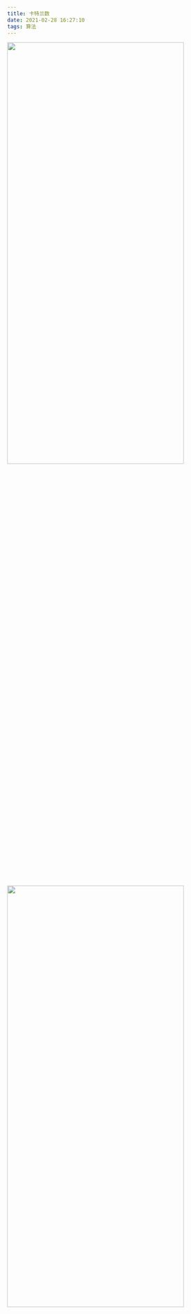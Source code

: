 ```yaml
---
title: 卡特兰数
date: 2021-02-28 16:27:10
tags: 算法
---
```



<img src="卡特兰数/0.png" width = 90% height = 50% />

<img src="卡特兰数/4.png" width = 90% height = 50% />



可以记住



<br>


### 概念


<br>

<img src="卡特兰数/3.png" width = 90% height = 50% />


<img src="卡特兰数/2.png" width = 90% height = 50% />


<br>


[卡特兰数](https://baike.baidu.com/item/%E5%8D%A1%E7%89%B9%E5%85%B0%E6%95%B0/6125746) 的通项公式为

$$f \left( n \right) = \frac{1}{n+1}  C_{2n}^{n}$$


又根据 *[组合数的计算公式](https://baike.baidu.com/item/%E7%BB%84%E5%90%88%E6%95%B0%E5%85%AC%E5%BC%8F/94872)*:

<img src="卡特兰数/1.svg" width = 90% height = 50% />

可得:

$$f \left(n \right) = \frac{1}{n+1}  \frac{(2n)!}{n!\cdot n!}   = \frac{(2n)!}{(n+1)!\cdot n!}  $$

<br>

同时满足递推关系式:


$$f \left(0 \right) = 1,  f \left(n+1 \right) = \frac{2(2n+1)}{n+2}  \cdot f \left(n \right)   $$




<br>



---


<br>


### 应用

<br>

#### <font color="#008B8B">1.括号化问题（或者01的个数问题）</font>

<br>

> 矩阵链乘： P=a1×a2×a3×……×an，依据乘法结合律，不改变其顺序，只用括号表示成对的乘积，试问有几种括号化的方案？(h(n)种)



<img src="卡特兰数/5.png" width = 90% height = 50% />



<img src="卡特兰数/6.png" width = 90% height = 50% />

<img src="卡特兰数/7.png" width = 90% height = 50% />

<img src="卡特兰数/8.png" width = 90% height = 50% />

<br>



#### <font color="#008B8B">2.出栈次序问题</font>

<br>

> 一个栈(无穷大)的进栈序列为1,2,3,…n,有多少个不同的出栈序列?


`与 问题1解法相同, 进栈相当于左括号,出栈相当于右括号`

<img src="卡特兰数/9.png" width = 90% height = 50% />

<br>

另两个类似例子:

<br>

　　(1)有2n个人排成一行进入剧场（或者商店买东西）。入场费5元。其中只有n个人有一张5元钞票，另外n人只有10元钞票，剧院无其它钞票，问有多少中方法使得只要有10元的人买票，售票处就有5元的钞票找零？(将持5元者到达视作将5元入栈，持10元者到达视作使栈中某5元出栈)



`还是与1类似,5块钱相当于左括号,10块钱相当于右括号`

<br>

　　(2)在圆上选择2n个点,将这些点成对连接起来，使得所得到的n条线段不相交的方法数。


<br>


<img src="卡特兰数/13.png" width = 90% height = 50% />

<img src="卡特兰数/14.png" width = 90% height = 50% />


<br>

<img src="卡特兰数/15.png" width = 90% height = 50% />

<img src="卡特兰数/16.png" width = 90% height = 50% />


<br>




#### <font color="#008B8B">3.凸多边形问题</font>


<br>


（1）一个凸的n边形，用直线连接他的两个顶点使之分成多个三角形，每条直线不能相交，问一共有多少种划分方案。

(2)类似：一位大城市的律师在她住所以北n个街区和以东n个街区处工作。每天她走2n个街区去上班。如果她从不穿越（但可以碰到）从家到办公室的对角线，那　　 么有多少条可能的道路？

(3)类似：在圆上选择2n个点,将这些点成对连接起来使得所得到的n条线段不相交的方法数?
例如n+2个点的凸多边形，这里n=4，通过卡特兰数的推导可以得出h(4)=14。 


<br>

#### <font color="#008B8B">4.给定节点组成二叉树的问题</font>

<br>

> 给定N个节点，能构成多少种形状不同的二叉树？


<img src="卡特兰数/10.png" width = 90% height = 50% />

<img src="卡特兰数/11.png" width = 90% height = 50% />

<img src="卡特兰数/12.png" width = 90% height = 50% />




<br>


`先取一个点作为顶点,然后左边依次可以取0至N-1个,相对应的,右边是N-1到0个,两两配对相乘,就是h(0)*h(n-1) + h(2)*h(n-2) +…+ h(n-1)h(0)=h(n)（能构成h(N)个）`


[leetcode-96 不同的二叉搜索树](https://dashen.tech/2015/03/01/leetcode-96-%E4%B8%8D%E5%90%8C%E7%9A%84%E4%BA%8C%E5%8F%89%E6%90%9C%E7%B4%A2%E6%A0%91/)


<br>



#### <font color="#008B8B">5.n*n棋盘从左下角走到右上角而不穿过主对角线的走法</font>

<br>

a.在 nn的格子中，只在下三角行走，每次横或竖走一格，有多少中走法？其实向右走相当于进栈， 向左走相当于出栈，本质就是n个数出栈次序的问题，所以答案就是卡特兰数。（利用这个模型，可以解决这个卡特兰问题的变形问题，并顺便给进出栈问题的解法一个几何解释）

<br>

b.有n+1个叶子的满二叉树的个数？事实上，向左记为+1，向右记为−1，按照向左优先的原则，从根节点开始遍历．例如第一个图记为+1,+1,+1,−1,−1,−1,于是由卡特兰数的含义可得满二叉树的个数为Cn。





<br>


---

<br>


参考:

[卡特兰(Catalan)数概念的简要介绍](http://www.nowamagic.net/academy/detail/40140308)

[史上最详细的卡特兰数浅谈](https://blog.csdn.net/qq_30115697/article/details/88906534)

[卡特兰数的证明](https://www.bilibili.com/video/BV1tE411R7mw)

[LeetCode 96之卡特兰数](https://blog.csdn.net/weixin_44565518/article/details/99731190)

[卡特兰数/概率/蓄水池抽样](https://www.bilibili.com/video/BV1N4411X7wQ?p=1)